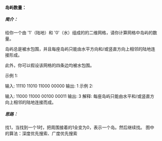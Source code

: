 #### 岛屿数量：

##### 简介：

给你一个由 '1'（陆地）和 '0'（水）组成的的二维网格，请你计算网格中岛屿的数量。

岛屿总是被水包围，并且每座岛屿只能由水平方向和/或竖直方向上相邻的陆地连接形成。

此外，你可以假设该网格的四条边均被水包围。

示例 1:

输入:
11110
11010
11000
00000
输出: 1
示例 2:

输入:
11000
11000
00100
00011
输出: 3
解释: 每座岛屿只能由水平和/或竖直方向上相邻的陆地连接而成。

##### 思路：

找1，当找到一个1时，把周围接着的1全变为0，表示一个岛。然后继续找。
图中的算法：深度优先搜索、广度优先搜索


